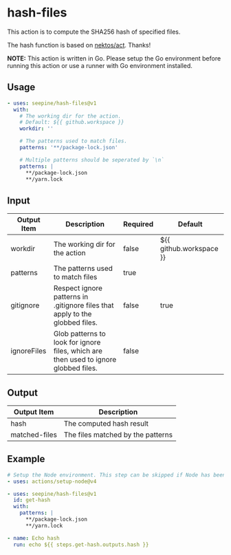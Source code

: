 # hash-files

This action is to compute the SHA256 hash of specified files.

The hash function is based on [nektos/act](https://github.com/nektos/act/blob/ac5dd8feb876d37ae483376a137c57383577dace/pkg/exprparser/functions.go#L183). Thanks!

**NOTE:** This action is written in Go. Please setup the Go environment before running this action or use a runner with Go environment installed.

## Usage

``` yml
- uses: seepine/hash-files@v1
  with:
    # The working dir for the action.
    # Default: ${{ github.workspace }}
    workdir: ''

    # The patterns used to match files.
    patterns: '**/package-lock.json'

    # Multiple patterns should be seperated by `\n`
    patterns: |
      **/package-lock.json
      **/yarn.lock
```

## Input

|Output Item|Description|Required|Default|
|---|---|---|---|
|workdir|The working dir for the action|false|${{ github.workspace }}|
|patterns|The patterns used to match files|true||
|gitignore|Respect ignore patterns in .gitignore files that apply to the globbed files.|false|true
|ignoreFiles|Glob patterns to look for ignore files, which are then used to ignore globbed files.|false|

## Output

|Output Item|Description|
|---|---|
|hash|The computed hash result|
|matched-files|The files matched by the patterns|

## Example
``` yml
# Setup the Node environment. This step can be skipped if Node has been installed.
- uses: actions/setup-node@v4

- uses: seepine/hash-files@v1
  id: get-hash
  with: 
    patterns: |
      **/package-lock.json
      **/yarn.lock

- name: Echo hash
  run: echo ${{ steps.get-hash.outputs.hash }}
```
